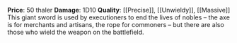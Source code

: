 **Price**: 50 thaler
**Damage**: 1D10
**Quality**: [[Precise]], [[Unwieldy]], [[Massive]]
This giant sword is used by executioners to end the lives of nobles – the axe is for merchants and artisans, the rope for commoners – but there are also those who wield the weapon on the battlefield.